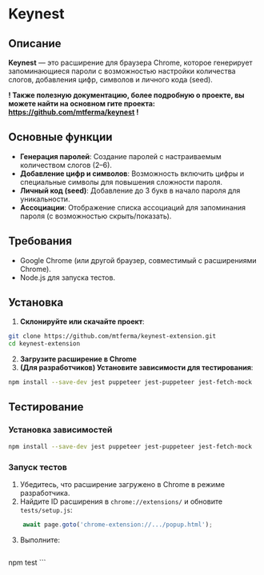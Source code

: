 # Keynest 

## Описание

**Keynest** — это расширение для браузера Chrome, которое генерирует запоминающиеся пароли с возможностью настройки количества слогов, добавления цифр, символов и личного кода (seed). 

**! Также полезную документацию, более подробную о проекте, вы можете найти на основном гите проекта: https://github.com/mtferma/keynest !**
## Основные функции

- **Генерация паролей**: Создание паролей с настраиваемым количеством слогов (2–6).
- **Добавление цифр и символов**: Возможность включить цифры и специальные символы для повышения сложности пароля.
- **Личный код (seed)**: Добавление до 3 букв в начало пароля для уникальности.
- **Ассоциации**: Отображение списка ассоциаций для запоминания пароля (с возможностью скрыть/показать).

## Требования
- Google Chrome (или другой браузер, совместимый с расширениями Chrome).
- Node.js  для запуска тестов.
## Установка

1. **Склонируйте или скачайте проект**:
```bash
git clone https://github.com/mtferma/keynest-extension.git
cd keynest-extension
```
2. **Загрузите расширение в Chrome**
3. **(Для разработчиков) Установите зависимости для тестирования**:
```bash
npm install --save-dev jest puppeteer jest-puppeteer jest-fetch-mock
```

## Тестирование

### Установка зависимостей

```bash
npm install --save-dev jest puppeteer jest-puppeteer jest-fetch-mock
```

### Запуск тестов

1. Убедитесь, что расширение загружено в Chrome в режиме разработчика.
2. Найдите ID расширения в `chrome://extensions/` и обновите `tests/setup.js`:
```javascript
    await page.goto('chrome-extension://.../popup.html');
```
3. Выполните:
    ```bash
npm test
    ```
